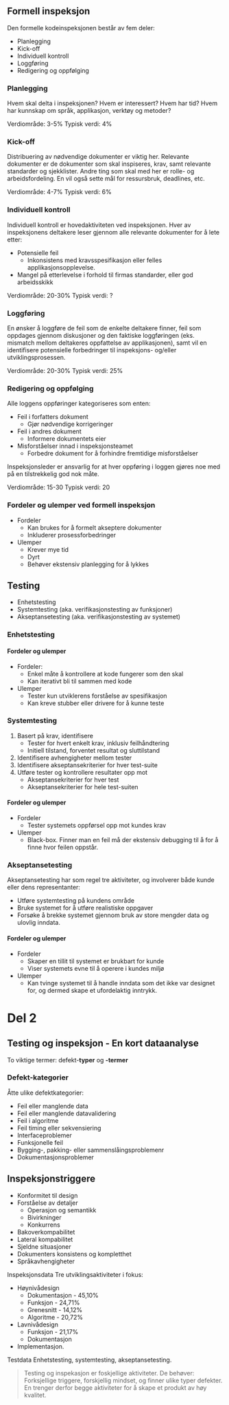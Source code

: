## Formell inspeksjon
Den formelle kodeinspeksjonen består av fem deler:

* Planlegging
* Kick-off
* Individuell kontroll
* Loggføring
* Redigering og oppfølging

### Planlegging
Hvem skal delta i inspeksjonen? Hvem er interessert? Hvem har tid? Hvem har kunnskap om språk, applikasjon, verktøy og metoder?

Verdiområde: 	3-5%
Typisk verdi: 	4%



### Kick-off
Distribuering av nødvendige dokumenter er viktig her. Relevante dokumenter er de dokumenter som skal inspiseres, krav, samt relevante standarder og sjekklister. Andre ting som skal med her er rolle- og arbeidsfordeling. En vil også sette mål for ressursbruk, deadlines, etc.

Verdiområde:	4-7%
Typisk verdi:	6%



### Individuell kontroll
Individuell kontroll er hovedaktiviteten ved inspeksjonen. Hver av inspeksjonens deltakere leser gjennom alle relevante dokumenter for å lete etter:

* Potensielle feil
	* Inkonsistens med kravsspesifikasjon eller felles applikasjonsopplevelse.
* Mangel på etterlevelse i forhold til firmas standarder, eller god arbeidsskikk

Verdiområde: 	20-30%
Typisk verdi: 	?



### Loggføring
En ønsker å loggføre de feil som de enkelte deltakere finner, feil som oppdages gjennom diskusjoner og den faktiske loggføringen (eks. mismatch mellom deltakeres oppfattelse av applikasjonen), samt vil en identifisere potensielle forbedringer til inspeksjons- og/eller utviklingsprosessen.

Verdiområde: 	20-30%
Typisk verdi: 	25%


### Redigering og oppfølging
Alle loggens oppføringer kategoriseres som enten:

* Feil i forfatters dokument
	* Gjør nødvendige korrigeringer
* Feil i andres dokument
	* Informere dokumentets eier
* Misforståelser innad i inspeksjonsteamet
	* Forbedre dokument for å forhindre fremtidige misforståelser

Inspeksjonsleder er ansvarlig for at hver oppføring i loggen gjøres noe med på en tilstrekkelig god nok måte. 

Verdiområde: 	15-30
Typisk verdi: 	20


### Fordeler og ulemper ved formell inspeksjon
* Fordeler
	* Kan brukes for å formelt akseptere dokumenter
	* Inkluderer prosessforbedringer
* Ulemper
	* Krever mye tid
	* Dyrt
	* Behøver ekstensiv planlegging for å lykkes




## Testing

* Enhetstesting
* Systemtesting (aka. verifikasjonstesting av funksjoner)
* Akseptansetesting (aka. verifikasjonstesting av systemet)


### Enhetstesting

#### Fordeler og ulemper
* Fordeler: 
	* Enkel måte å kontrollere at kode fungerer som den skal
	* Kan iterativt bli til sammen med kode
* Ulemper
	* Tester kun utviklerens forståelse av spesifikasjon
	* Kan kreve stubber eller drivere for å kunne teste
	

### Systemtesting
1. Basert på krav, identifisere
	* Tester for hvert enkelt krav, inklusiv feilhåndtering
	* Initiell tilstand, forventet resultat og sluttilstand
2. Identifisere avhengigheter mellom tester
3. Identifisere akseptansekriterier for hver test-suite
4. Utføre tester og kontrollere resultater opp mot
	* Akseptansekriterier for hver test
	* Akseptansekriterier for hele test-suiten


#### Fordeler og ulemper
* Fordeler
	* Tester systemets oppførsel opp mot kundes krav
* Ulemper
	* Black-box. Finner man en feil må der ekstensiv debugging til å for å finne hvor feilen oppstår.
	
	
	
### Akseptansetesting
Akseptansetesting har som regel tre aktiviteter, og involverer både kunde eller dens representanter:

* Utføre systemtesting på kundens område
* Bruke systemet for å utføre realistiske oppgaver
* Forsøke å brekke systemet gjennom bruk av store mengder data og ulovlig inndata.

#### Fordeler og ulemper
* Fordeler
	* Skaper en tillit til systemet er brukbart for kunde
	* Viser systemets evne til å operere i kundes miljø
* Ulemper
	* Kan tvinge systemet til å handle inndata som det ikke var designet for, og dermed skape et ufordelaktig inntrykk.




# Del 2

## Testing og inspeksjon - En kort dataanalyse

To viktige termer: defekt-**typer** og **-termer**


### Defekt-kategorier
Åtte ulike defektkategorier:
* Feil eller manglende data
* Feil eller manglende datavalidering
* Feil i algoritme
* Feil timing eller sekvensiering
* Interfaceproblemer
* Funksjonelle feil
* Bygging-, pakking- eller sammenslåingsproblemenr
* Dokumentasjonsproblemer



## Inspeksjonstriggere
* Konformitet til design
* Forståelse av detaljer
	* Operasjon og semantikk
	* Bivirkninger
	* Konkurrens
* Bakoverkompabilitet
* Lateral kompabilitet
* Sjeldne situasjoner
* Dokumenters konsistens og kompletthet
* Språkavhengigheter





Inspeksjonsdata
Tre utviklingsaktiviteter i fokus:

* Høynivådesign
	* Dokumentasjon - 45,10%
	* Funksjon		- 24,71%
	* Grenesnitt	- 14,12%
	* Algoritme		- 20,72%
* Lavnivådesign
	* Funksjon		- 21,17%
	* Dokumentasjon
* Implementasjon.

Testdata
Enhetstesting, systemtesting, akseptansetesting.



> Testing og inspekasjon er foskjellige aktiviteter. De behøver: Forksjellige triggere, forskjellig mindset, og finner ulike typer defekter. En trenger derfor begge aktiviteter for å skape et produkt av høy kvalitet.
